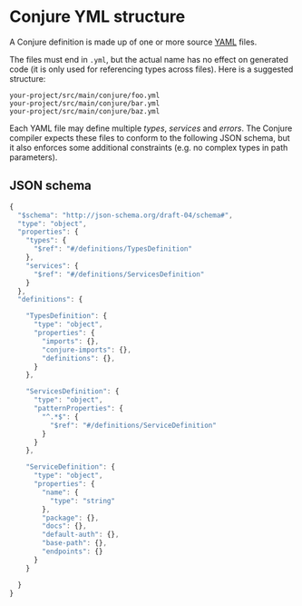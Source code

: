 # Conjure YML structure

A Conjure definition is made up of one or more source [YAML](http://yaml.org/) files.

The files must end in `.yml`, but the actual name has no effect on generated code (it is only used for referencing types across files).  Here is a suggested structure:

```
your-project/src/main/conjure/foo.yml
your-project/src/main/conjure/bar.yml
your-project/src/main/conjure/baz.yml
```

Each YAML file may define multiple _types_, _services_ and _errors_.  The Conjure compiler expects these files to conform to the following JSON schema, but it also enforces some additional constraints (e.g. no complex types in path parameters).

## JSON schema

```js
{
  "$schema": "http://json-schema.org/draft-04/schema#",
  "type": "object",
  "properties": {
    "types": {
      "$ref": "#/definitions/TypesDefinition"
    },
    "services": {
      "$ref": "#/definitions/ServicesDefinition"
    }
  },
  "definitions": {

    "TypesDefinition": {
      "type": "object",
      "properties": {
        "imports": {},
        "conjure-imports": {},
        "definitions": {},
      }
    },

    "ServicesDefinition": {
      "type": "object",
      "patternProperties": {
        "^.*$": {
          "$ref": "#/definitions/ServiceDefinition"
        }
      }
    },

    "ServiceDefinition": {
      "type": "object",
      "properties": {
        "name": {
          "type": "string"
        },
        "package": {},
        "docs": {},
        "default-auth": {},
        "base-path": {},
        "endpoints": {}
      }
    }

  }
}
```
